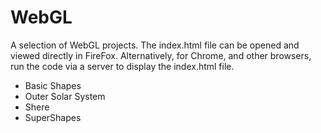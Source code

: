 # WebGL

A selection of WebGL projects. The index.html file can be opened and viewed directly in FireFox. Alternatively, for Chrome, and other browsers, run the code via a server to display the index.html file.

* Basic Shapes
* Outer Solar System
* Shere
* SuperShapes



